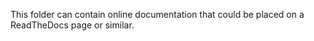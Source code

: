 This folder can contain online documentation that could be placed on a 
ReadTheDocs page or similar.
